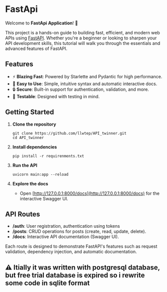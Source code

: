 # FastApi

Welcome to **FastApi Application**! 🚀

This project is a hands-on guide to building fast, efficient, and modern web APIs using [FastAPI](https://fastapi.tiangolo.com/). Whether you're a beginner or looking to sharpen your API development skills, this tutorial will walk you through the essentials and advanced features of FastAPI.

## Features  

- ⚡ **Blazing Fast**: Powered by Starlette and Pydantic for high performance.  
- 📝 **Easy to Use**: Simple, intuitive syntax and automatic interactive docs.  
- 🔒 **Secure**: Built-in support for authentication, validation, and more.  
- 🧪 **Testable**: Designed with testing in mind.  

## Getting Started

1. **Clone the repository**
    ```
    git clone https://github.com/llwtep/API_twinner.git
    cd API_twinner
    ```

2. **Install dependencies**
    ```
    pip install -r requirenments.txt  
    ```

3. **Run the API**
    ```
    uvicorn main:app --reload  
    ```
  
4. **Explore the docs**
    - Open [http://127.0.0.1:8000/docs](http://127.0.0.1:8000/docs) for the interactive Swagger UI.  


## API Routes  

- **/auth**: User registration, authentication using tokens  
- **/posts**: CRUD operations for posts (create, read, update, delete).  
- **/docs**: Interactive API documentation (Swagger UI).  

Each route is designed to demonstrate FastAPI's features such as request validation, dependency injection, and automatic documentation.


## ⚠️ Itially it was written with postgresql database, but free trial database is expired so i rewrite some code in sqlite format